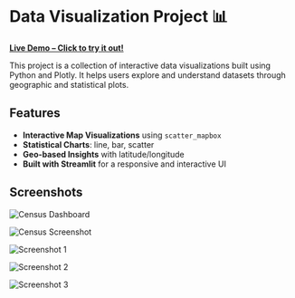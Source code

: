 # Data Visualization Project 📊

[**Live Demo – Click to try it out!**](https://share.streamlit.io/Bhaukali21/Data-Visualisation-Project/main/app.py)

This project is a collection of interactive data visualizations built using Python and Plotly. It helps users explore and understand datasets through geographic and statistical plots.

## Features

- **Interactive Map Visualizations** using `scatter_mapbox`
- **Statistical Charts**: line, bar, scatter
- **Geo-based Insights** with latitude/longitude
- **Built with Streamlit** for a responsive and interactive UI

## Screenshots

![Census Dashboard](screenshots/India%20Analysis_Census-2011%20–%20Streamlit%20-%20Google%20Chrome%2014-07-2025%2002_27_15.png)

![Census Screenshot](screenshots/India%20Analysis_Census-2011%20–%20Streamlit%20-%20Google%20Chrome%2014-07-2025%2002_27_21.png)

![Screenshot 1](screenshots/India%20Analysis_Census-2011%20–%20Streamlit%20-%20Google%20Chrome%2014-07-2025%2002_28_10.png)

![Screenshot 2](screenshots/India%20Analysis_Census-2011%20–%20Streamlit%20-%20Google%20Chrome%2014-07-2025%2002_28_17.png)

![Screenshot 3](screenshots/India%20Analysis_Census-2011%20–%20Streamlit%20-%20Google%20Chrome%2014-07-2025%2002_28_25.png)

